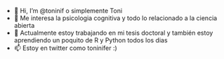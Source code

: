 - 👋 Hi, I’m @toninif o simplemente Toni
- 👀 Me interesa la psicologia cognitiva y todo lo relacionado a la ciencia abierta
- 🌱 Actualmente estoy trabajando en mi tesis doctoral y también estoy aprendiendo un poquito de R y Python todos los dias 
- 📫 Estoy en twitter como toninifer :)

<!---
toninif/toninif is a ✨ special ✨ repository because its `README.md` (this file) appears on your GitHub profile.
You can click the Preview link to take a look at your changes.
--->
